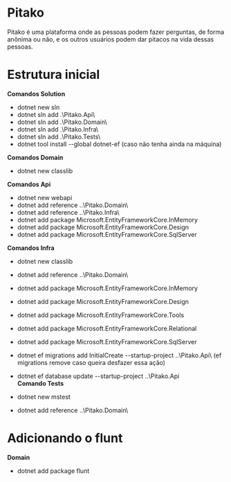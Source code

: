 # Pitako

<p> Pitako é uma plataforma onde as pessoas podem fazer perguntas, de forma anônima ou não, e os outros usuários podem dar pitacos na vida dessas pessoas.</p>

# Estrutura inicial

**Comandos Solution**

- dotnet new sln
- dotnet sln add .\Pitako.Api\
- dotnet sln add .\Pitako.Domain\
- dotnet sln add .\Pitako.Infra\
- dotnet sln add .\Pitako.Tests\
- dotnet tool install --global dotnet-ef (caso não tenha ainda na máquina)

**Comandos Domain**

- dotnet new classlib

**Comandos Api**

- dotnet new webapi
- dotnet add reference ..\Pitako.Domain\
- dotnet add reference ..\Pitako.Infra\
- dotnet add package Microsoft.EntityFrameworkCore.InMemory
- dotnet add package Microsoft.EntityFrameworkCore.Design
- dotnet add package Microsoft.EntityFrameworkCore.SqlServer

**Comandos Infra**

- dotnet new classlib
- dotnet add reference ..\Pitako.Domain\
- dotnet add package Microsoft.EntityFrameworkCore.InMemory
- dotnet add package Microsoft.EntityFrameworkCore.Design
- dotnet add package Microsoft.EntityFrameworkCore.Tools
- dotnet add package Microsoft.EntityFrameworkCore.Relational
- dotnet add package Microsoft.EntityFrameworkCore.SqlServer

- dotnet ef migrations add InitialCreate --startup-project ..\Pitako.Api\ (ef migrations remove caso queira desfazer essa ação)

- dotnet ef database update --startup-project ..\Pitako.Api\
**Comando Tests**

- dotnet new mstest
- dotnet add reference ..\Pitako.Domain\

# Adicionando o flunt

**Domain**

- dotnet add package flunt